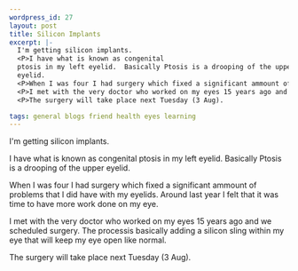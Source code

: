 ```yaml
--- 
wordpress_id: 27
layout: post
title: Silicon Implants
excerpt: |-
  I'm getting silicon implants.
  <P>I have what is known as congenital
  ptosis in my left eyelid.  Basically Ptosis is a drooping of the upper
  eyelid.
  <P>When I was four I had surgery which fixed a significant ammount of problems that I did have with my eyelids.  Around last year I felt that it was time to have more work done on my eye.
  <P>I met with the very doctor who worked on my eyes 15 years ago and we scheduled surgery.  The processis basically adding a silicon sling within my eye that will keep my eye open like normal.
  <P>The surgery will take place next Tuesday (3 Aug).

tags: general blogs friend health eyes learning
---
```


I'm getting silicon implants.
<P>I have what is known as congenital
ptosis in my left eyelid.  Basically Ptosis is a drooping of the upper
eyelid.
<P>When I was four I had surgery which fixed a significant ammount of problems that I did have with my eyelids.  Around last year I felt that it was time to have more work done on my eye.
<P>I met with the very doctor who worked on my eyes 15 years ago and we scheduled surgery.  The processis basically adding a silicon sling within my eye that will keep my eye open like normal.
<P>The surgery will take place next Tuesday (3 Aug).

